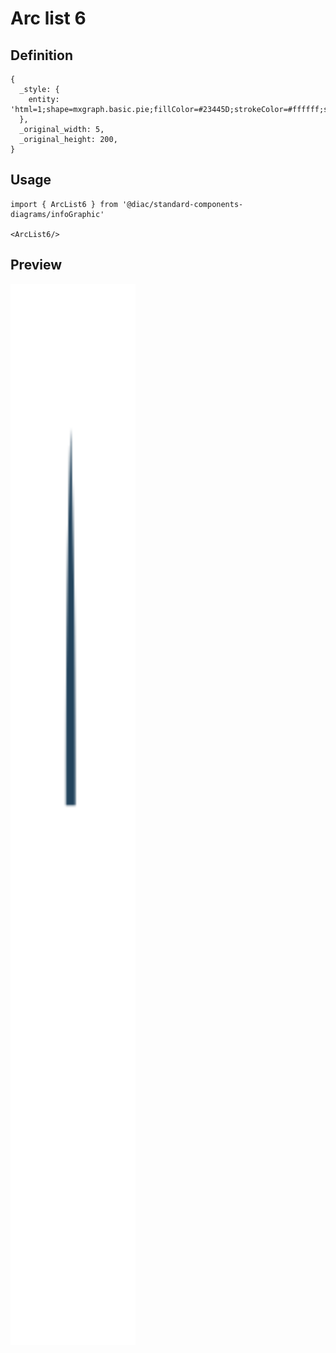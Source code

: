# Arc list 6

## Definition

```
{
  _style: { 
    entity: 'html=1;shape=mxgraph.basic.pie;fillColor=#23445D;strokeColor=#ffffff;startAngle=0.75;endAngle=0.25;fontSize=16;fontColor=#FFFFFF;verticalAlign=top;fontStyle=1;strokeWidth=3;',
  },
  _original_width: 5,
  _original_height: 200,
}
```

## Usage

```
import { ArcList6 } from '@diac/standard-components-diagrams/infoGraphic'

<ArcList6/>
```

## Preview

<img src="./arc-list-6.png" width="200"/>
